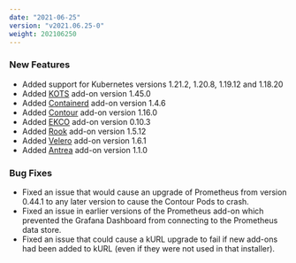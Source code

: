 ```yaml
---
date: "2021-06-25"
version: "v2021.06.25-0"
weight: 202106250
---
```


### <span class="label label-green">New Features</span>
- Added support for Kubernetes versions 1.21.2, 1.20.8, 1.19.12 and 1.18.20
- Added [KOTS](https://kurl.sh/docs/add-ons/kots) add-on version 1.45.0
- Added [Containerd](https://kurl.sh/docs/add-ons/containerd) add-on version 1.4.6
- Added [Contour](https://kurl.sh/docs/add-ons/contour) add-on version 1.16.0
- Added [EKCO](https://kurl.sh/docs/add-ons/ekco) add-on version 0.10.3
- Added [Rook](https://kurl.sh/docs/add-ons/rook) add-on version 1.5.12
- Added [Velero](https://kurl.sh/docs/add-ons/velero) add-on version 1.6.1
- Added [Antrea](https://kurl.sh/docs/add-ons/antrea) add-on version 1.1.0

### <span class="label label-orange">Bug Fixes</span>
- Fixed an issue that would cause an upgrade of Prometheus from version 0.44.1 to any later version to cause the Contour Pods to crash.
- Fixed an issue in earlier versions of the Prometheus add-on which prevented the Grafana Dashboard from connecting to the Prometheus data store.
- Fixed an issue that could cause a kURL upgrade to fail if new add-ons had been added to kURL (even if they were not used in that installer).
